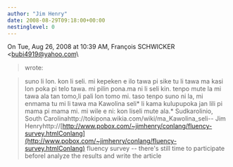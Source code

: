 ```yaml
---
author: "Jim Henry"
date: 2008-08-29T09:18:00+00:00
nestinglevel: 0
---
```

On Tue, Aug 26, 2008 at 10:39 AM, François SCHWICKER <[bubi4919@yahoo.com](mailto://bubi4919@yahoo.com)\
> wrote:

> suno li lon. kon li seli. mi kepeken e ilo tawa pi sike tu li tawa ma
> kasi lon poka pi telo tawa. mi pilin pona.ma ni li seli kin. tenpo mute la mi tawa ala tan tomo,li pali lon tomo mi. taso tenpo suno ni la, mi enmama tu mi li tawa ma Kawolina seli\* li kama kulupupoka jan lili pi mama pi mama mi. mi wile e ni: kon liseli mute ala.\* Sudkarolinio, South Carolinahttp://tokipona.wikia.com/wiki/ma\_Kawolina\_seli--
Jim Henryhttp://[http://www.pobox.com/~jimhenry/conlang/fluency-survey.htmlConlang](http://www.pobox.com/~jimhenry/conlang/fluency-survey.htmlConlang) fluency survey --
 there's still time to participate beforeI analyze the results and write the article